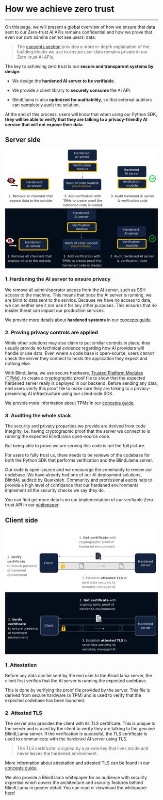 # How we achieve zero trust
________________________________________________________

On this page, we will present a global overview of how we ensure that data sent to our Zero-trust AI APIs remains confidential and how we prove that even our own admins cannot see users’ data. 

> The [concepts section](../concepts/overview.md) provides a more in-depth explanation of the building blocks we use to ensure user data remains private in our Zero-trust AI APIs.

The key to achieving zero trust is our **secure and transparent systems by design**:

- We design the **hardened AI server to be verifiable**.

- We provide a client library to **securely consume** the AI API. 

- BlindLlama is also **optimized for auditability**, so that external auditors can completely audit the solution. 

At the end of this process, users will know that when using our Python SDK, **they will be able to verify that they are talking to a privacy-friendly AI service that will not expose their data**.

## Server side

![toolchain-light](../../assets/secure-tooling-light.png#only-light)
![toolchain-dark](../../assets/secure-tooling-dark.png#only-dark)

### 1. Hardening the AI server to ensure privacy

We remove all admin/operator access from the AI server, such as SSH access to the machine. This means that once the AI server is running, we are blind to data sent to the service. Because we have no access to data, we can neither see it nor use it for any other purposes. This ensures that no insider threat can impact our production services.

We provide more details about **hardened systems** in our [concepts guide](../concepts/hardened-systems.md).

### 2. Proving privacy controls are applied

While other solutions may also claim to put similar controls in place, they usually provide no technical evidence regarding how AI providers will handle or use data. Even where a code base is open-source, users cannot check the server they connect to hosts the application they expect and nothing else.

With BlindLlama, we use secure hardware, [Trusted Platform Modules (TPMs)](../concepts/TPMs.md), to create a cryptographic proof file to show that the expected hardened server really is deployed in our backend. Before sending any data, end users verify this proof file to make sure they are talking to a privacy-preserving AI infrastructure using our client-side SDK. 

We provide more information about TPMs in our [concepts guide](../concepts/TPMs.md).

### 3. Auditing the whole stack

The security and privacy properties we provide are derived from code integrity, i.e. having cryptographic proof that the server we connect to is running the expected BlindLlama open-source code.

But being able to prove we are serving this code is not the full picture.

For users to fully trust us, there needs to be reviews of the codebase for both the Python SDK that performs verification and the BlindLlama server.

Our code is open-source and we encourage the community to review our codebase. We have already had one of our AI deployment solutions, [BlindAI](https://github.com/mithril-security/blindai), audited by [Quarkslab](https://www.quarkslab.com/). Community and professional audits help to provide a high level of confidence that our hardened environments implement all the security checks we say they do.

You can find get more details on our implementation of our verifiable Zero-trust API in our [whitepaper](https://docsend.com/view/dkepc5fd8njh7i46).


## Client side

![consumption-light](../../assets/consumption-light.png#only-light)
![consumption-dark](../../assets/consumption-dark.png#only-dark)

### 1. Attestation

Before any data can be sent by the end user to the BlindLlama server, the client first verifies that the AI server is running the expected codebase.

This is done by verifying the proof file provided by the server. This file is derived from secure hardware (a TPM) and is used to verify that the expected codebase has been launched.

### 2. Attested TLS

The server also provides the client with its TLS certificate. This is unique to the server and is used by the client to verify they are talking to the genuine BlindLLama server. If the verification is succesful, the TLS certificate is used to communicate with the hardened AI server using TLS. 

> The TLS certificate is signed by a private key that lives inside and never leaves the hardened environment. 

More information about attestation and attested TLS can be found in our [concepts guide](../concepts/attested-tls.md).

We also provide a BlindLlama whitepaper for an audience with security expertise which covers the architecture and security features behind BlindLLama in greater detail. You can read or download the whitepaper [here](https://docsend.com/view/dkepc5fd8njh7i46)!

